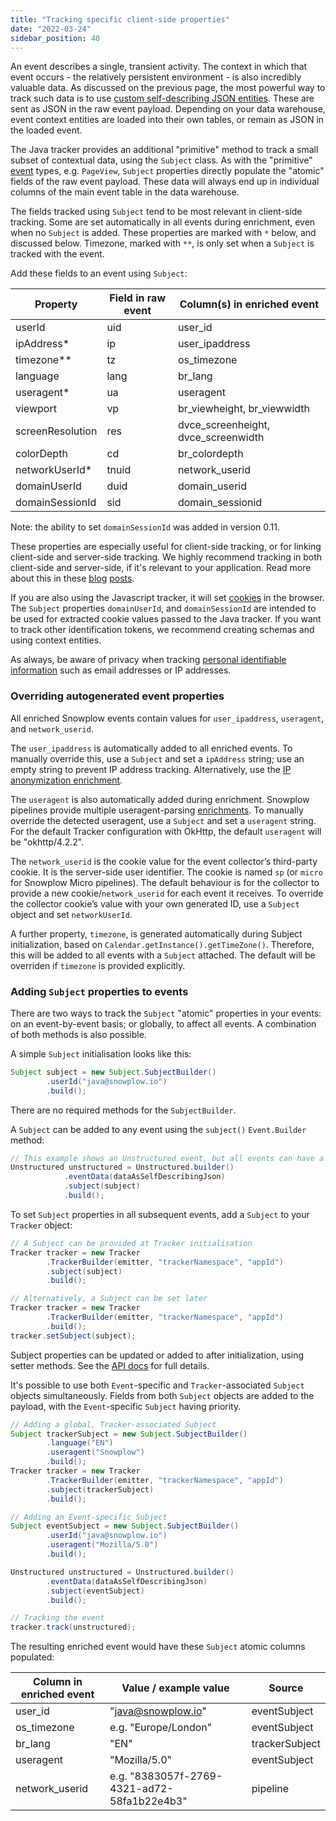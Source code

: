 ```yaml
---
title: "Tracking specific client-side properties"
date: "2022-03-24"
sidebar_position: 40
---
```


An event describes a single, transient activity. The context in which that event occurs - the relatively persistent environment - is also incredibly valuable data. As discussed on the previous page, the most powerful way to track such data is to use [custom self-describing JSON entities](/docs/collecting-data/collecting-from-own-applications/java-tracker/previous-versions/java-tracker-v0-12/custom-tracking-using-schemas.md). These are sent as JSON in the raw event payload. Depending on your data warehouse, event context entities are loaded into their own tables, or remain as JSON in the loaded event.

The Java tracker provides an additional "primitive" method to track a small subset of contextual data, using the `Subject` class. As with the "primitive" [event](/docs/collecting-data/collecting-from-own-applications/java-tracker/previous-versions/java-tracker-v0-12/tracking-events.md) types, e.g. `PageView`, `Subject` properties directly populate the "atomic" fields of the raw event payload. These data will always end up in individual columns of the main event table in the data warehouse.

The fields tracked using `Subject` tend to be most relevant in client-side tracking. Some are set automatically in all events during enrichment, even when no `Subject` is added. These properties are marked with `*` below, and discussed below. Timezone, marked with `**`, is only set when a `Subject` is tracked with the event.

Add these fields to an event using `Subject`:

| Property         | Field in raw event | Column(s) in enriched event           |
|------------------|--------------------|---------------------------------------|
| userId           | uid                | user\_id                              |
| ipAddress\*      | ip                 | user\_ipaddress                       |
| timezone\*\*     | tz                 | os\_timezone                          |
| language         | lang               | br\_lang                              |
| useragent\*      | ua                 | useragent                             |
| viewport         | vp                 | br\_viewheight, br\_viewwidth         |
| screenResolution | res                | dvce\_screenheight, dvce\_screenwidth |
| colorDepth       | cd                 | br\_colordepth                        |
| networkUserId\*  | tnuid              | network\_userid                       |
| domainUserId     | duid               | domain\_userid                        |
| domainSessionId  | sid                | domain\_sessionid                     |

Note: the ability to set `domainSessionId` was added in version 0.11.

These properties are especially useful for client-side tracking, or for linking client-side and server-side tracking. We highly recommend tracking in both client-side and server-side, if it's relevant to your application. Read more about this in these [blog](https://snowplow.io/blog/2019/02/05/how-server-side-tracking-fills-holes-in-your-data-and-improves-your-analytics/) [posts](https://snowplow.io/blog/2021/11/09/the-unrivaled-power-of-joining-client-and-server-side-tracking/).

If you are also using the Javascript tracker, it will set [cookies](/docs/collecting-data/collecting-from-own-applications/javascript-trackers/browser-tracker/cookies-and-local-storage/index.md) in the browser. The `Subject` properties `domainUserId`, and `domainSessionId` are intended to be used for extracted cookie values passed to the Java tracker. If you want to track other identification tokens, we recommend creating schemas and using context entities.

As always, be aware of privacy when tracking [personal identifiable information](https://snowplow.io/blog/2020/09/06/user-identification-and-privacy/) such as email addresses or IP addresses.

### Overriding autogenerated event properties

All enriched Snowplow events contain values for `user_ipaddress`, `useragent`, and `network_userid`.

The `user_ipaddress` is automatically added to all enriched events. To manually override this, use a `Subject` and set a `ipAddress` string; use an empty string to prevent IP address tracking. Alternatively, use the [IP anonymization enrichment](/docs/enriching-your-data/available-enrichments/ip-anonymization-enrichment.md).

The `useragent` is also automatically added during enrichment. Snowplow pipelines provide multiple useragent-parsing [enrichments](/docs/enriching-your-data/available-enrichments/index.md). To manually override the detected useragent, use a `Subject` and set a `useragent` string. For the default Tracker configuration with OkHttp, the default `useragent` will be "okhttp/4.2.2".

The `network_userid` is the cookie value for the event collector’s third-party cookie. It is the server-side user identifier. The cookie is named `sp` (or `micro` for Snowplow Micro pipelines). The default behaviour is for the collector to provide a new cookie/`network_userid` for each event it receives. To override the collector cookie’s value with your own generated ID, use a `Subject` object and set `networkUserId`.

A further property, `timezone`, is generated automatically during Subject initialization, based on `Calendar.getInstance().getTimeZone()`. Therefore, this will be added to all events with a `Subject` attached. The default will be overriden if `timezone` is provided explicitly.

### Adding `Subject` properties to events

There are two ways to track the `Subject` "atomic" properties in your events: on an event-by-event basis; or globally, to affect all events. A combination of both methods is also possible.

A simple `Subject` initialisation looks like this:

```java
Subject subject = new Subject.SubjectBuilder()
        .userId("java@snowplow.io")
        .build();
```

There are no required methods for the `SubjectBuilder`.

A `Subject` can be added to any event using the `subject()` `Event.Builder` method:

```java
// This example shows an Unstructured event, but all events can have a Subject
Unstructured unstructured = Unstructured.builder()
            .eventData(dataAsSelfDescribingJson)
            .subject(subject)
            .build();
```

To set `Subject` properties in all subsequent events, add a `Subject` to your `Tracker` object:

```java
// A Subject can be provided at Tracker initialisation
Tracker tracker = new Tracker
        .TrackerBuilder(emitter, "trackerNamespace", "appId")
        .subject(subject)
        .build();

// Alternatively, a Subject can be set later
Tracker tracker = new Tracker
        .TrackerBuilder(emitter, "trackerNamespace", "appId")
        .build();
tracker.setSubject(subject);
```

Subject properties can be updated or added to after initialization, using setter methods. See the [API docs](https://snowplow.github.io/snowplow-java-tracker/index.html?com/snowplowanalytics/snowplow/tracker/Subject.html) for full details.

It's possible to use both `Event`\-specific and `Tracker`\-associated `Subject` objects simultaneously. Fields from both `Subject` objects are added to the payload, with the `Event`\-specific `Subject` having priority.

```java
// Adding a global, Tracker-associated Subject
Subject trackerSubject = new Subject.SubjectBuilder()
        .language("EN")
        .useragent("Snowplow")
        .build();
Tracker tracker = new Tracker
        .TrackerBuilder(emitter, "trackerNamespace", "appId")
        .subject(trackerSubject)
        .build();

// Adding an Event-specific Subject
Subject eventSubject = new Subject.SubjectBuilder()
        .userId("java@snowplow.io")
        .useragent("Mozilla/5.0")
        .build();

Unstructured unstructured = Unstructured.builder()
        .eventData(dataAsSelfDescribingJson)
        .subject(eventSubject)
        .build();

// Tracking the event
tracker.track(unstructured);
```

The resulting enriched event would have these `Subject` atomic columns populated:

| Column in enriched event | Value / example value                       | Source         |
|--------------------------|---------------------------------------------|----------------|
| user\_id                 | "java@snowplow.io"                          | eventSubject   |
| os\_timezone             | e.g. "Europe/London"                        | eventSubject   |
| br\_lang                 | "EN"                                        | trackerSubject |
| useragent                | "Mozilla/5.0"                               | eventSubject   |
| network\_userid          | e.g. "8383057f-2769-4321-ad72-58fa1b22e4b3" | pipeline       |
